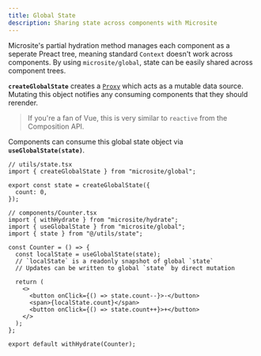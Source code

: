 ```yaml
---
title: Global State
description: Sharing state across components with Microsite
---
```


Microsite's partial hydration method manages each component as a seperate Preact tree, meaning standard `Context` doesn't work across components. By using `microsite/global`, state can be easily shared across component trees.

**`createGlobalState`** creates a [`Proxy`](https://developer.mozilla.org/en-US/docs/Web/JavaScript/Reference/Global_Objects/Proxy) which acts as a mutable data source. Mutating this object notifies any consuming components that they should rerender.

> If you're a fan of Vue, this is very similar to `reactive` from the Composition API.

Components can consume this global state object via **`useGlobalState(state)`**.

```tsx
// utils/state.tsx
import { createGlobalState } from "microsite/global";

export const state = createGlobalState({
  count: 0,
});

// components/Counter.tsx
import { withHydrate } from "microsite/hydrate";
import { useGlobalState } from "microsite/global";
import { state } from "@/utils/state";

const Counter = () => {
  const localState = useGlobalState(state);
  // `localState` is a readonly snapshot of global `state`
  // Updates can be written to global `state` by direct mutation

  return (
    <>
      <button onClick={() => state.count--}>-</button>
      <span>{localState.count}</span>
      <button onClick={() => state.count++}>+</button>
    </>
  );
};

export default withHydrate(Counter);
```
